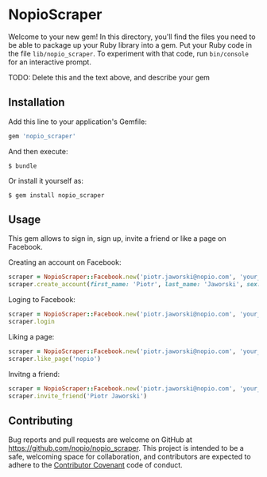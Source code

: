# NopioScraper

Welcome to your new gem! In this directory, you'll find the files you need to be able to package up your Ruby library into a gem. Put your Ruby code in the file `lib/nopio_scraper`. To experiment with that code, run `bin/console` for an interactive prompt.

TODO: Delete this and the text above, and describe your gem

## Installation

Add this line to your application's Gemfile:

```ruby
gem 'nopio_scraper'
```

And then execute:

    $ bundle

Or install it yourself as:

    $ gem install nopio_scraper

## Usage

This gem allows to sign in, sign up, invite a friend or like a page on Facebook.

Creating an account on Facebook:
```ruby
scraper = NopioScraper::Facebook.new('piotr.jaworski@nopio.com', 'your_password')
scraper.create_account(first_name: 'Piotr', last_name: 'Jaworski', sex: 'male', day: '1', month: 'Jan', year: '1993')
```

Loging to Facebook:
```ruby
scraper = NopioScraper::Facebook.new('piotr.jaworski@nopio.com', 'your_password')
scraper.login
```

Liking a page:
```ruby
scraper = NopioScraper::Facebook.new('piotr.jaworski@nopio.com', 'your_password')
scraper.like_page('nopio')
```

Invitng a friend:
```ruby
scraper = NopioScraper::Facebook.new('piotr.jaworski@nopio.com', 'your_password')
scraper.invite_friend('Piotr Jaworski')
```

## Contributing

Bug reports and pull requests are welcome on GitHub at https://github.com/nopio/nopio_scraper. This project is intended to be a safe, welcoming space for collaboration, and contributors are expected to adhere to the [Contributor Covenant](http://contributor-covenant.org) code of conduct.

